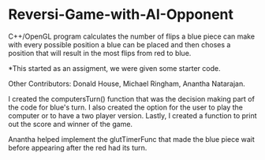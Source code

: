 # Reversi-Game-with-AI-Opponent

C++/OpenGL program calculates the number of flips
a blue piece can make with every possible position 
a blue can be placed and then choses a position that 
will result in the most flips from red to blue. 

*This started as an assigment, we were given some starter code.

Other Contributors: Donald House, Michael Ringham, Anantha Natarajan.

I created the computersTurn() function that was the decision making part
of the code for blue's turn. I also created the option for the user to 
play the computer or to have a two player version. Lastly,
I created a function to print out the score and winner of the game.

Anantha helped implement the glutTimerFunc that made the blue
piece wait before appearing after the red had its turn.
